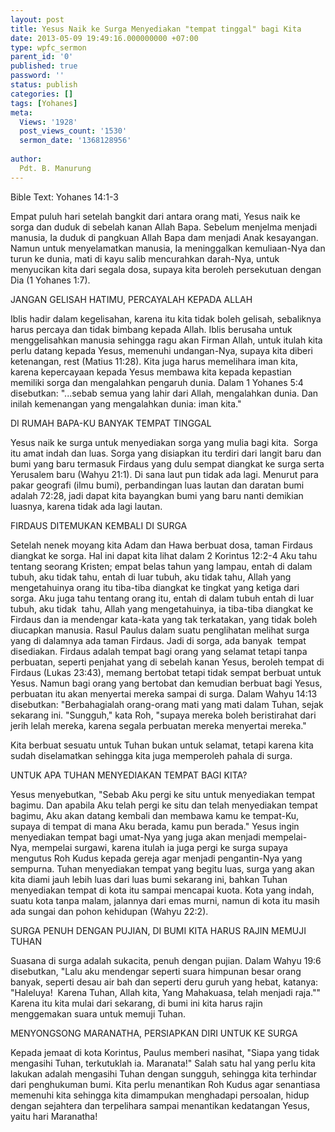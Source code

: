 ```yaml
---
layout: post
title: Yesus Naik ke Surga Menyediakan "tempat tinggal" bagi Kita
date: 2013-05-09 19:49:16.000000000 +07:00
type: wpfc_sermon
parent_id: '0'
published: true
password: ''
status: publish
categories: []
tags: [Yohanes]
meta:
  Views: '1928'
  post_views_count: '1530'
  sermon_date: '1368128956'
  
author:
  Pdt. B. Manurung
---
```

<p>Bible Text: Yohanes 14:1-3</p>
<p>Empat puluh hari setelah bangkit dari antara orang mati, Yesus naik ke sorga dan duduk di sebelah kanan Allah Bapa. Sebelum menjelma menjadi manusia, Ia duduk di pangkuan Allah Bapa dam menjadi Anak kesayangan. Namun untuk menyelamatkan manusia, Ia meninggalkan kemuliaan-Nya dan turun ke dunia, mati di kayu salib mencurahkan darah-Nya, untuk menyucikan kita dari segala dosa, supaya kita beroleh persekutuan dengan Dia (1 Yohanes 1:7).</p>
<p>JANGAN GELISAH HATIMU, PERCAYALAH KEPADA ALLAH</p>
<p>Iblis hadir dalam kegelisahan, karena itu kita tidak boleh gelisah, sebaliknya harus percaya dan tidak bimbang kepada Allah. Iblis berusaha untuk  menggelisahkan manusia sehingga ragu akan Firman Allah, untuk itulah kita perlu datang kepada Yesus, memenuhi undangan-Nya, supaya kita diberi ketenangan, rest (Matius 11:28). Kita juga harus memelihara iman kita, karena kepercayaan kepada Yesus membawa kita kepada kepastian memiliki sorga dan mengalahkan pengaruh dunia. Dalam 1 Yohanes 5:4 disebutkan: "...sebab semua yang lahir dari Allah, mengalahkan dunia. Dan inilah kemenangan yang mengalahkan dunia: iman kita."</p>
<p>DI RUMAH BAPA-KU BANYAK TEMPAT TINGGAL</p>
<p>Yesus naik ke surga untuk menyediakan sorga yang mulia bagi kita.  Sorga itu amat indah dan luas. Sorga yang disiapkan itu terdiri dari langit baru dan bumi yang baru termasuk Firdaus yang dulu sempat diangkat ke surga serta Yerusalem baru (Wahyu 21:1). Di sana laut pun tidak ada lagi. Menurut para pakar geografi (ilmu bumi), perbandingan luas lautan dan daratan bumi adalah 72:28, jadi dapat kita bayangkan bumi yang baru nanti demikian luasnya, karena tidak ada lagi lautan.</p>
<p>FIRDAUS DITEMUKAN KEMBALI DI SURGA</p>
<p>Setelah nenek moyang kita Adam dan Hawa berbuat dosa, taman Firdaus diangkat ke sorga. Hal ini dapat kita lihat dalam 2 Korintus 12:2-4 Aku tahu tentang seorang Kristen; empat belas tahun yang lampau, entah di dalam tubuh, aku tidak tahu, entah di luar tubuh, aku tidak tahu, Allah yang mengetahuinya orang itu tiba-tiba diangkat ke tingkat yang ketiga dari sorga. Aku juga tahu tentang orang itu, entah di dalam tubuh entah di luar tubuh, aku tidak  tahu, Allah yang mengetahuinya, ia tiba-tiba diangkat ke Firdaus dan ia mendengar kata-kata yang tak terkatakan, yang tidak boleh diucapkan manusia. Rasul Paulus dalam suatu penglihatan melihat surga yang di dalamnya ada taman Firdaus. Jadi di sorga, ada banyak  tempat disediakan. Firdaus adalah tempat bagi orang yang selamat tetapi tanpa perbuatan, seperti penjahat yang di sebelah kanan Yesus, beroleh tempat di Firdaus (Lukas 23:43), memang bertobat tetapi tidak sempat berbuat untuk Yesus. Namun bagi orang yang bertobat dan kemudian berbuat bagi Yesus, perbuatan itu akan menyertai mereka sampai di surga. Dalam Wahyu 14:13 disebutkan: "Berbahagialah orang-orang mati yang mati dalam Tuhan, sejak sekarang ini. "Sungguh," kata Roh, "supaya mereka boleh beristirahat dari jerih lelah mereka, karena segala perbuatan mereka menyertai mereka."</p>
<p>Kita berbuat sesuatu untuk Tuhan bukan untuk selamat, tetapi karena kita sudah diselamatkan sehingga kita juga memperoleh pahala di surga.</p>
<p>UNTUK APA TUHAN MENYEDIAKAN TEMPAT BAGI KITA?</p>
<p>Yesus menyebutkan, "Sebab Aku pergi ke situ untuk menyediakan tempat  bagimu. Dan apabila Aku telah pergi ke situ dan telah menyediakan tempat bagimu, Aku akan datang kembali dan membawa kamu ke tempat-Ku, supaya di tempat di mana Aku berada, kamu pun berada." Yesus ingin menyediakan tempat bagi umat-Nya yang juga akan menjadi mempelai-Nya, mempelai surgawi, karena itulah ia juga pergi ke surga supaya mengutus Roh Kudus kepada gereja agar menjadi pengantin-Nya yang sempurna. Tuhan menyediakan tempat yang begitu luas, surga yang akan kita diami jauh lebih luas dari luas bumi sekarang ini, bahkan Tuhan menyediakan tempat di kota itu sampai mencapai kuota. Kota yang indah, suatu kota tanpa malam, jalannya dari emas murni, namun di kota itu masih ada sungai dan pohon kehidupan (Wahyu 22:2).</p>
<p>SURGA PENUH DENGAN PUJIAN, DI BUMI KITA HARUS RAJIN MEMUJI TUHAN</p>
<p>Suasana di surga adalah sukacita, penuh dengan pujian. Dalam Wahyu 19:6 disebutkan, "Lalu aku mendengar seperti suara himpunan besar orang banyak, seperti desau air bah dan seperti deru guruh yang hebat, katanya: "Haleluya!  Karena Tuhan, Allah kita, Yang Mahakuasa, telah menjadi raja."" Karena itu kita mulai dari sekarang, di bumi ini kita harus rajin menggemakan suara untuk memuji Tuhan.</p>
<p>MENYONGSONG MARANATHA, PERSIAPKAN DIRI UNTUK KE SURGA</p>
<p>Kepada jemaat di kota Korintus, Paulus memberi nasihat, "Siapa yang tidak mengasihi Tuhan, terkutuklah ia. Maranata!" Salah satu hal yang perlu kita lakukan adalah mengasihi Tuhan dengan sungguh, sehingga kita terhindar dari penghukuman bumi. Kita perlu menantikan Roh Kudus agar senantiasa memenuhi kita sehingga kita dimampukan menghadapi persoalan, hidup dengan sejahtera dan terpelihara sampai menantikan kedatangan Yesus, yaitu hari Maranatha!</p>
